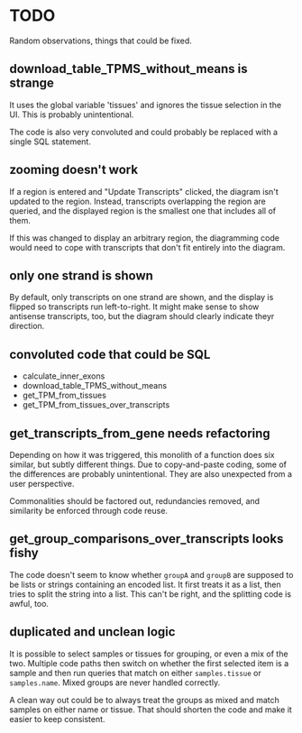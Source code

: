 # TODO

Random observations, things that could be fixed.


## download\_table\_TPMS\_without\_means is strange

It uses the global variable 'tissues' and ignores the tissue selection
in the UI.  This is probably unintentional. 

The code is also very convoluted and could probably be replaced with a
single SQL statement.


## zooming doesn't work

If a region is entered and "Update Transcripts" clicked, the diagram
isn't updated to the region.  Instead, transcripts overlapping the
region are queried, and the displayed region is the smallest one that
includes all of them.

If this was changed to display an arbitrary region, the diagramming code
would need to cope with transcripts that don't fit entirely into the
diagram.


## only one strand is shown

By default, only transcripts on one strand are shown, and the display is
flipped so transcripts run left-to-right.  It might make sense to show
antisense transcripts, too, but the diagram should clearly indicate
theyr direction.


## convoluted code that could be SQL

- calculate\_inner\_exons
- download\_table\_TPMS\_without\_means
- get\_TPM\_from\_tissues
- get\_TPM\_from\_tissues\_over\_transcripts


## get\_transcripts\_from\_gene needs refactoring

Depending on how it was triggered, this monolith of a function does six
similar, but subtly different things.  Due to copy-and-paste coding,
some of the differences are probably unintentional.  They are also
unexpected from a user perspective.

Commonalities should be factored out, redundancies removed, and
similarity be enforced through code reuse.


## get\_group\_comparisons\_over\_transcripts looks fishy

The code doesn't seem to know whether `groupA` and `groupB` are supposed
to be lists or strings containing an encoded list.  It first treats it
as a list, then tries to split the string into a list.  This can't be
right, and the splitting code is awful, too.


## duplicated and unclean logic

It is possible to select samples or tissues for grouping, or even a mix
of the two.  Multiple code paths then switch on whether the first
selected item is a sample and then run queries that match on either
`samples.tissue` or `samples.name`.  Mixed groups are never handled
correctly.

A clean way out could be to always treat the groups as mixed and match
samples on either name or tissue.  That should shorten the code and make
it easier to keep consistent.

